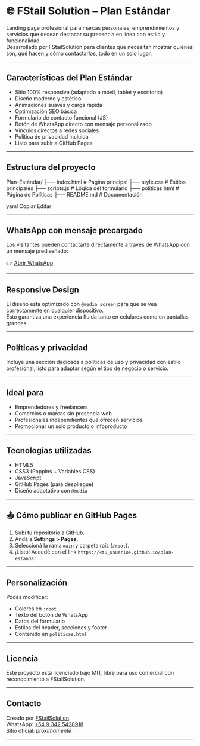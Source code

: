# 🌐 FStail Solution – Plan Estándar

Landing page profesional para marcas personales, emprendimientos y servicios que desean destacar su presencia en línea con estilo y funcionalidad.  
Desarrollado por FStailSolution para clientes que necesitan mostrar quiénes son, qué hacen y cómo contactarlos, todo en un solo lugar.

---

## Características del Plan Estándar

- Sitio 100% responsive (adaptado a móvil, tablet y escritorio)
- Diseño moderno y estético
- Animaciones suaves y carga rápida
- Optimización SEO básica
- Formulario de contacto funcional (JS)
- Botón de WhatsApp directo con mensaje personalizado
- Vínculos directos a redes sociales
- Política de privacidad incluida
- Listo para subir a GitHub Pages

---

## Estructura del proyecto

Plan-Estándar/
├── index.html # Página principal
├── style.css # Estilos principales
├── scripts.js # Lógica del formulario
├── politicas.html # Página de Políticas
├── README.md # Documentación

yaml
Copiar
Editar

---

## WhatsApp con mensaje precargado

Los visitantes pueden contactarte directamente a través de WhatsApp con un mensaje prediseñado:

👉 [Abrir WhatsApp](https://wa.me/5493425428918?text=Hola%20vi%20tu%20sitio%20web%20y%20me%20gustar%C3%ADa%20saber%20m%C3%A1s%20sobre%20tus%20servicios.)

---

## Responsive Design

El diseño está optimizado con `@media screen` para que se vea correctamente en cualquier dispositivo.  
Esto garantiza una experiencia fluida tanto en celulares como en pantallas grandes.

---

## Políticas y privacidad

Incluye una sección dedicada a políticas de uso y privacidad con estilo profesional, listo para adaptar según el tipo de negocio o servicio.

---

## Ideal para

- Emprendedores y freelancers
- Comercios o marcas sin presencia web
- Profesionales independientes que ofrecen servicios
- Promocionar un solo producto o infoproducto

---

## Tecnologías utilizadas

- HTML5
- CSS3 (Poppins + Variables CSS)
- JavaScript
- GitHub Pages (para despliegue)
- Diseño adaptativo con `@media`

---

## 📤 Cómo publicar en GitHub Pages

1. Subí tu repositorio a GitHub.
2. Andá a **Settings > Pages**.
3. Seleccioná la rama `main` y carpeta raíz (`/root`).
4. ¡Listo! Accedé con el link `https://<tu_usuario>.github.io/plan-estandar`.

---

## Personalización

Podés modificar:

- Colores en `:root`
- Texto del botón de WhatsApp
- Datos del formulario
- Estilos del header, secciones y footer
- Contenido en `politicas.html`

---

## Licencia

Este proyecto está licenciado bajo MIT, libre para uso comercial con reconocimiento a FStailSolution.

---

## Contacto

Creado por [FStailSolution](https://www.instagram.com/fstailsolution).  
WhatsApp: [+54 9 342 5428918](https://wa.me/5493425428918)  
Sitio oficial: *próximamente*

---
